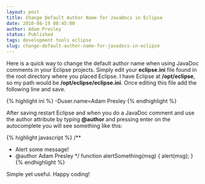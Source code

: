 ```yaml
---
layout: post
title: Change Default Author Name for JavaDocs in Eclipse
date: 2010-08-19 08:45:00
author: Adam Presley
status: Published
tags: development tools eclipse
slug: change-default-author-name-for-javadocs-in-eclipse
---
```


Here is a quick way to change the default author name when using JavaDoc
comments in your Eclipse projects. Simply edit your **eclipse.ini**
file found in the root directory where you placed Eclipse. I have
Eclipse at **/opt/eclipse**, so my path would be
**/opt/eclipse/eclipse.ini**. Once editing this file add the
following line and save.  
  
{% highlight ini %}
-Duser.name=Adam Presley
{% endhighlight %}

After saving restart Eclipse and when you do a JavaDoc comment and use
the author attribute by typing **@author** and pressing enter on the
autocomplete you will see something like this:  
  
{% highlight javascript %}
/**
 * Alert some message!
 * @author Adam Presley
 */
function alertSomething(msg) { alert(msg); }
{% endhighlight %}  
  
Simple yet useful. Happy coding!
